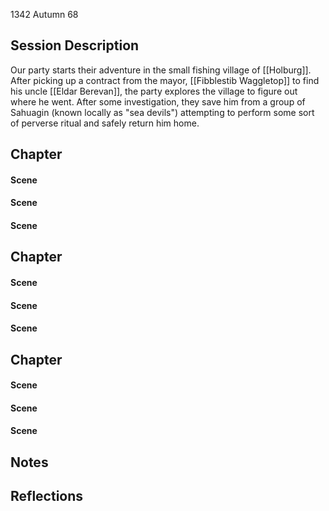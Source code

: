 1342 Autumn 68
## Session Description

Our party starts their adventure in the small fishing village of [[Holburg]]. After picking up a contract from the mayor, [[Fibblestib Waggletop]] to find his uncle [[Eldar Berevan]], the party explores the village to figure out where he went. After some investigation, they save him from a group of Sahuagin (known locally as "sea devils") attempting to perform some sort of perverse ritual and safely return him home.

## Chapter

#### Scene
#### Scene
#### Scene

## Chapter

#### Scene
#### Scene
#### Scene

## Chapter

#### Scene
#### Scene
#### Scene

## Notes

## Reflections


